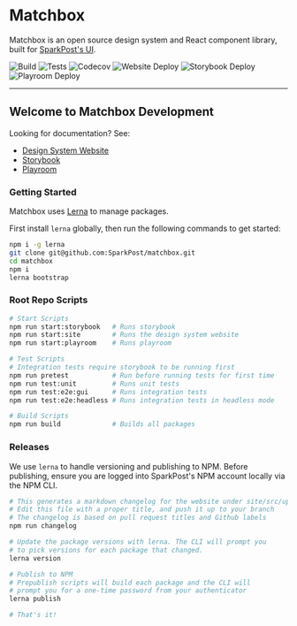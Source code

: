 # Matchbox

Matchbox is an open source design system and React component library, built for
[SparkPost's UI](https://github.com/SparkPost/2web2ui).

![Build](https://img.shields.io/github/workflow/status/SparkPost/matchbox/Build?label=Build&style=flat-square)
![Tests](https://img.shields.io/github/workflow/status/SparkPost/matchbox/Unit%20and%20Cypress%20Tests?label=Tests&style=flat-square)
![Codecov](https://img.shields.io/codecov/c/gh/SparkPost/matchbox?label=Coverage&style=flat-square)
![Website Deploy](https://img.shields.io/netlify/0ce1d44f-e768-4a1a-b7da-0cf637a2b854?label=Website%20Deploy&style=flat-square)
![Storybook Deploy](https://img.shields.io/netlify/d9885b5c-2b54-4d4d-82c0-0e28349d2334?label=Storybook%20Deploy&style=flat-square)
![Playroom Deploy](https://img.shields.io/netlify/f2107970-a943-4662-bc75-81b4bd806e6c?label=Playroom%20Deploy&style=flat-square)

---

## Welcome to Matchbox Development

Looking for documentation? See:

- [Design System Website](https://design.sparkpost.com)
- [Storybook](https://matchbox-storybook.netlify.app/)
- [Playroom](https://matchbox-playroom.netlify.app/)

### Getting Started

Matchbox uses [Lerna](https://github.com/lerna/lerna) to manage packages.

First install `lerna` globally, then run the following commands to get started:

```bash
npm i -g lerna
git clone git@github.com:SparkPost/matchbox.git
cd matchbox
npm i
lerna bootstrap
```

### Root Repo Scripts

```bash
# Start Scripts
npm run start:storybook   # Runs storybook
npm run start:site        # Runs the design system website
npm run start:playroom    # Runs playroom

# Test Scripts
# Integration tests require storybook to be running first
npm run pretest           # Run before running tests for first time
npm run test:unit         # Runs unit tests
npm run test:e2e:gui      # Runs integration tests
npm run test:e2e:headless # Runs integration tests in headless mode

# Build Scripts
npm run build             # Builds all packages
```

### Releases

We use `lerna` to handle versioning and publishing to NPM. Before publishing, ensure you are logged
into SparkPost's NPM account locally via the NPM CLI.

```bash
# This generates a markdown changelog for the website under site/src/updates
# Edit this file with a proper title, and push it up to your branch
# The changelog is based on pull request titles and Github labels
npm run changelog

# Update the package versions with lerna. The CLI will prompt you
# to pick versions for each package that changed.
lerna version

# Publish to NPM
# Prepublish scripts will build each package and the CLI will
# prompt you for a one-time password from your authenticator
lerna publish

# That's it!
```
